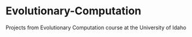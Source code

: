 # Evolutionary-Computation
Projects from Evolutionary Computation course at the University of Idaho
